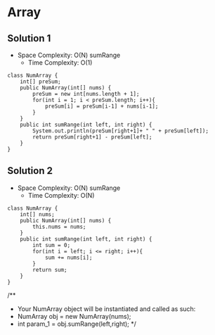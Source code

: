 # Array
## Solution 1
* Space Complexity: O(N)
sumRange
	* Time Complexity: O(1)
```
class NumArray {
    int[] preSum;
    public NumArray(int[] nums) {
        preSum = new int[nums.length + 1];
        for(int i = 1; i < preSum.length; i++){
            preSum[i] = preSum[i-1] + nums[i-1];
        }
    }
    public int sumRange(int left, int right) {
        System.out.println(preSum[right+1]+ " " + preSum[left]);
        return preSum[right+1] - preSum[left];
    }
}
```
## Solution 2
* Space Complexity: O(N)
sumRange
	* Time Complexity: O(N)
```
class NumArray {
    int[] nums;
    public NumArray(int[] nums) {
        this.nums = nums;
    }   
    public int sumRange(int left, int right) {
        int sum = 0;
        for(int i = left; i <= right; i++){
            sum += nums[i];
        }
        return sum;
    }
}
```

/**
 * Your NumArray object will be instantiated and called as such:
 * NumArray obj = new NumArray(nums);
 * int param_1 = obj.sumRange(left,right);
 */
```